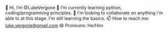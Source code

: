 👋 Hi, I’m @LukeVergone
🌱 I’m currently learning python, coding/programming principles.
💞️ I’m looking to collaborate on anything i'm able to at this stage. I'm still learning the basics.
📫 How to reach me: luke.vergone@gmail.com
😄 Pronouns: He/Him
<!---
LukeVergone/LukeVergone is a ✨ special ✨ repository because its `README.md` (this file) appears on your GitHub profile.
You can click the Preview link to take a look at your changes.
--->
